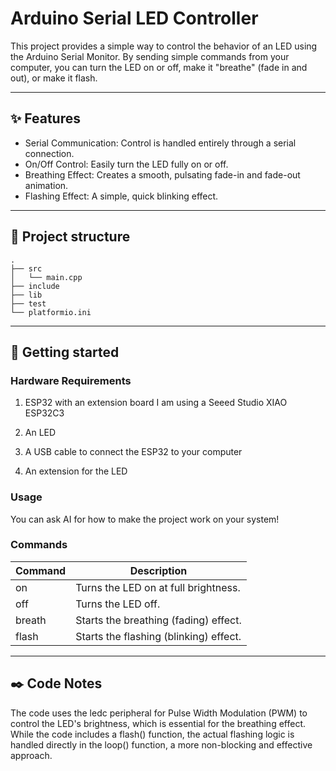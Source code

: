 # Arduino Serial LED Controller

This project provides a simple way to control the behavior of an LED using the Arduino Serial Monitor. By sending simple commands from your computer, you can turn the LED on or off, make it "breathe" (fade in and out), or make it flash.

-----

## ✨ Features

- Serial Communication: Control is handled entirely through a serial connection.
- On/Off Control: Easily turn the LED fully on or off.
- Breathing Effect: Creates a smooth, pulsating fade-in and fade-out animation.
- Flashing Effect: A simple, quick blinking effect.

-----

## 📂 Project structure

```text
.
├── src
│   └── main.cpp
├── include
├── lib
├── test
└── platformio.ini
```

-----

## 🚀 Getting started

### Hardware Requirements

1. ESP32 with an extension board
    I am using a Seeed Studio XIAO ESP32C3

2. An LED

3. A USB cable to connect the ESP32 to your computer

4. An extension for the LED

### Usage

You can ask AI for how to make the project work on your system!

### Commands

| Command | Description |
| ------- | ----------- |
| on | Turns the LED on at full brightness. |
| off | Turns the LED off. |
| breath | Starts the breathing (fading) effect. |
| flash | Starts the flashing (blinking) effect. |

-----

## ✒️ Code Notes

The code uses the ledc peripheral for Pulse Width Modulation (PWM) to control the LED's brightness, which is essential for the breathing effect. While the code includes a flash() function, the actual flashing logic is handled directly in the loop() function, a more non-blocking and effective approach.
